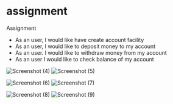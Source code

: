 # assignment
Assignment
- As an user, I would like have create account facility
- As an user, I would like to deposit money to my account
- As an user. I would like to withdraw money from my account
- As an user I would like to check balance of my account

![Screenshot (4)](https://user-images.githubusercontent.com/79986776/216753408-8d7980bb-a00f-4618-8658-788f331be075.png)
![Screenshot (5)](https://user-images.githubusercontent.com/79986776/216753409-bbf8e910-cc45-4059-80d2-a455fe7f1ce7.png)

![Screenshot (6)](https://user-images.githubusercontent.com/79986776/216753411-12ad3b4c-9928-45b2-a7ae-64c672083084.png)
![Screenshot (7)](https://user-images.githubusercontent.com/79986776/216753431-e1134008-7797-4ab4-bbc4-2ca6835ef0a9.png)

![Screenshot (8)](https://user-images.githubusercontent.com/79986776/216753421-2e04afbc-ad22-4cec-941c-188ceb2d61b4.png)
![Screenshot (9)](https://user-images.githubusercontent.com/79986776/216753472-4addd3cf-edfb-402e-b188-67904462af16.png)
